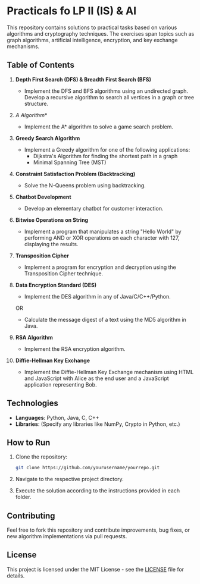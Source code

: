 
# Practicals fo LP II (IS) & AI

This repository contains solutions to practical tasks based on various algorithms and cryptography techniques. The exercises span topics such as graph algorithms, artificial intelligence, encryption, and key exchange mechanisms.

## Table of Contents

1. **Depth First Search (DFS) & Breadth First Search (BFS)**
   - Implement the DFS and BFS algorithms using an undirected graph. Develop a recursive algorithm to search all vertices in a graph or tree structure.

2. **A* Algorithm**
   - Implement the A* algorithm to solve a game search problem.

3. **Greedy Search Algorithm**
   - Implement a Greedy algorithm for one of the following applications:
     - Dijkstra's Algorithm for finding the shortest path in a graph
     - Minimal Spanning Tree (MST)

4. **Constraint Satisfaction Problem (Backtracking)**
   - Solve the N-Queens problem using backtracking.

5. **Chatbot Development**
   - Develop an elementary chatbot for customer interaction.

6. **Bitwise Operations on String**
   - Implement a program that manipulates a string "Hello World" by performing AND or XOR operations on each character with 127, displaying the results.

7. **Transposition Cipher**
   - Implement a program for encryption and decryption using the Transposition Cipher technique.

8. **Data Encryption Standard (DES)**
   - Implement the DES algorithm in any of Java/C/C++/Python.

   OR

   - Calculate the message digest of a text using the MD5 algorithm in Java.

9. **RSA Algorithm**
   - Implement the RSA encryption algorithm.

10. **Diffie-Hellman Key Exchange**
    - Implement the Diffie-Hellman Key Exchange mechanism using HTML and JavaScript with Alice as the end user and a JavaScript application representing Bob.

## Technologies

- **Languages**: Python, Java, C, C++
- **Libraries**: (Specify any libraries like NumPy, Crypto in Python, etc.)

## How to Run

1. Clone the repository:
   ```bash
   git clone https://github.com/yourusername/yourrepo.git
   ```

2. Navigate to the respective project directory.

3. Execute the solution according to the instructions provided in each folder.

## Contributing

Feel free to fork this repository and contribute improvements, bug fixes, or new algorithm implementations via pull requests.

## License

This project is licensed under the MIT License - see the [LICENSE](LICENSE) file for details.
